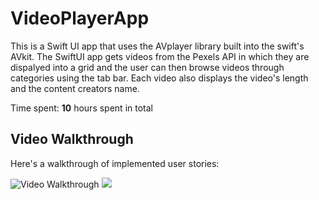 # VideoPlayerApp

This is a Swift UI app that uses the AVplayer library built into the swift's AVkit. The SwiftUI app gets videos from the Pexels API in which they are dispalyed into a grid and the user can then browse videos through categories using the tab bar. Each video also displays the video's length and the content creators name. 

Time spent: **10** hours spent in total

## Video Walkthrough

Here's a walkthrough of implemented user stories:

<img src = 'http://g.recordit.co/DZr6lNToLM.gif' title='Video Walkthrough' width='' alt='Video Walkthrough' />
<img src='http://g.recordit.co/DZr6lNToLM.gif' />
